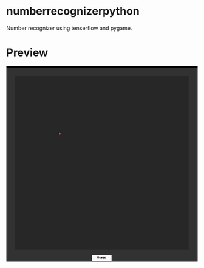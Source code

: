 # numberrecognizerpython
Number recognizer using tenserflow and pygame.

# Preview
![Preview gif](preview.gif)
